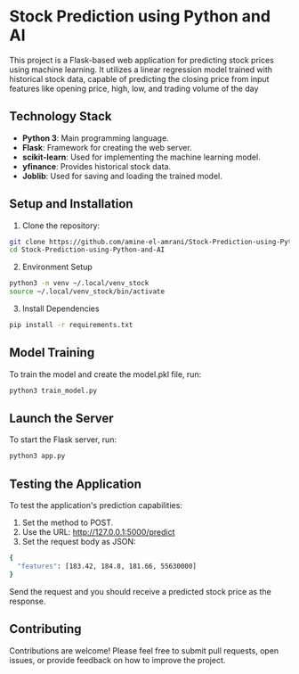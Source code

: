 # Stock Prediction using Python and AI

This project is a Flask-based web application for predicting stock prices using machine learning. It utilizes a linear regression model trained with historical stock data, capable of predicting the closing price from input features like opening price, high, low, and trading volume of the day

## Technology Stack

- **Python 3**: Main programming language.
- **Flask**: Framework for creating the web server.
- **scikit-learn**: Used for implementing the machine learning model.
- **yfinance**: Provides historical stock data.
- **Joblib**: Used for saving and loading the trained model.

## Setup and Installation

1. Clone the repository:

```bash
git clone https://github.com/amine-el-amrani/Stock-Prediction-using-Python-and-AI.git
cd Stock-Prediction-using-Python-and-AI
```

2. Environment Setup

```bash
python3 -m venv ~/.local/venv_stock
source ~/.local/venv_stock/bin/activate
```

3. Install Dependencies

```bash
pip install -r requirements.txt
```
## Model Training

To train the model and create the model.pkl file, run:

```bash
python3 train_model.py
```

## Launch the Server
To start the Flask server, run:

```bash
python3 app.py
```

## Testing the Application

To test the application's prediction capabilities:
1. Set the method to POST.
2. Use the URL: http://127.0.0.1:5000/predict
3. Set the request body as JSON:
```bash
{
  "features": [183.42, 184.8, 181.66, 55630000]
}
```
Send the request and you should receive a predicted stock price as the response.


## Contributing

Contributions are welcome! Please feel free to submit pull requests, open issues, or provide feedback on how to improve the project.